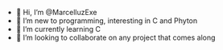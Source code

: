 - 👋 Hi, I’m @MarcelluzExe
- 👀 I’m new to programming, interesting in C and Phyton
- 🌱 I’m currently learning C
- 💞️ I’m looking to collaborate on any project that comes along
